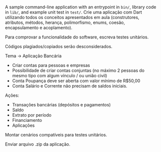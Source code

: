 A sample command-line application with an entrypoint in `bin/`, library code
in `lib/`, and example unit test in `test/`.
Crie uma aplicação com Dart utilizando todos os  conceitos apresentados em aula (construtores, atributos, métodos, herança, polimorfismo, enums, coesão, encapsulamento e acoplamento).

Para comprovar a  funcionalidade do software, escreva testes unitários.

Códigos plagiados/copiados serão desconsiderados.

Tema -> Aplicação Bancária 

- Criar contas para pessoas e empresas
- Possibilidade de criar contas conjuntas (no máximo 2 pessoas do mesmo tipo com algum vínculo / ou união civil)
- Conta Poupança deve ser aberta com valor mínimo de R$50,00
- Conta Salário e Corrente não precisam de saldos iniciais.


Ações:
- Transações bancárias (depósitos e pagamentos)
- Saldo
- Extrato por período
- Financiamento
- Aplicações

Montar cenários compatíveis para testes unitários.

Enviar arquivo .zip da aplicação.